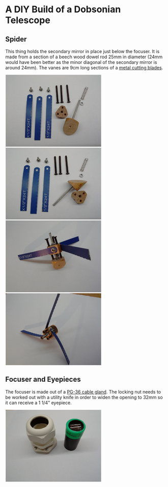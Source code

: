 # A DIY Build of a Dobsonian Telescope

## Spider
This thing holds the secondary mirror in place just below the focuser. It is made from a section of a beech wood dowel rod 25mm in diameter (24mm would have been better as the minor diagonal of the secondary mirror is around 24mm). The vanes are 9cm long sections of a [metal cutting blades](https://www.aliexpress.com/item/10-PCS-High-Carbon-Steel-Blue-Color-Hacksaw-Blades-300mm-Length-Metalworking-Blade-for-Cutting-Metal/32636109682.html?spm=a2g0s.9042311.0.0.27424c4dNjEELH).

<img src="images/IMG_20181113_205939.jpg" width="300px" hspace="1em"  /> <img src="images/IMG_20181113_210158.jpg" width="300px" hspace="1em"  /> <img src="images/IMG_20181113_211031.jpg" width="300px" hspace="1em"  /> <img src="images/IMG_20181113_211113.jpg" width="300px" hspace="1em"  />

## Focuser and Eyepieces
The focuser is made out of a [PG-36 cable gland](http://cableglandsdirect.com/pg36.html). The locking nut needs to be worked out with a utility knife in order to widen the opening to 32mm so it can receive a 1 1/4" eyepiece.

<img src="images/IMG_20181113_212213.jpg" width="300px" hspace="1em"  />

